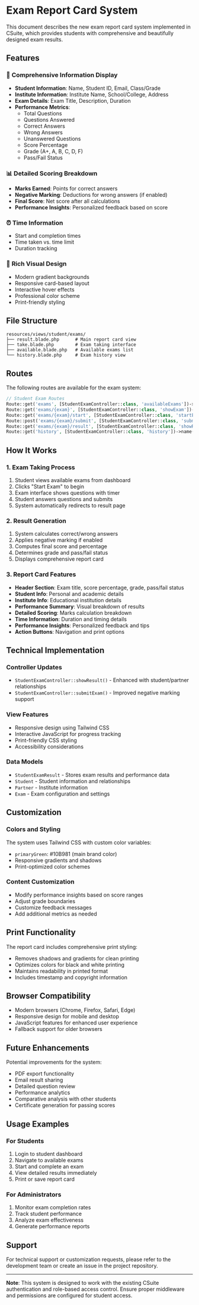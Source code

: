 # Exam Report Card System

This document describes the new exam report card system implemented in CSuite, which provides students with comprehensive and beautifully designed exam results.

## Features

### 🎯 **Comprehensive Information Display**
- **Student Information**: Name, Student ID, Email, Class/Grade
- **Institute Information**: Institute Name, School/College, Address
- **Exam Details**: Exam Title, Description, Duration
- **Performance Metrics**: 
  - Total Questions
  - Questions Answered
  - Correct Answers
  - Wrong Answers
  - Unanswered Questions
  - Score Percentage
  - Grade (A+, A, B, C, D, F)
  - Pass/Fail Status

### 📊 **Detailed Scoring Breakdown**
- **Marks Earned**: Points for correct answers
- **Negative Marking**: Deductions for wrong answers (if enabled)
- **Final Score**: Net score after all calculations
- **Performance Insights**: Personalized feedback based on score

### ⏰ **Time Information**
- Start and completion times
- Time taken vs. time limit
- Duration tracking

### 🎨 **Rich Visual Design**
- Modern gradient backgrounds
- Responsive card-based layout
- Interactive hover effects
- Professional color scheme
- Print-friendly styling

## File Structure

```
resources/views/student/exams/
├── result.blade.php      # Main report card view
├── take.blade.php        # Exam taking interface
├── available.blade.php   # Available exams list
└── history.blade.php     # Exam history view
```

## Routes

The following routes are available for the exam system:

```php
// Student Exam Routes
Route::get('exams', [StudentExamController::class, 'availableExams'])->name('exams.available');
Route::get('exams/{exam}', [StudentExamController::class, 'showExam'])->name('exams.show');
Route::get('exams/{exam}/start', [StudentExamController::class, 'startExam'])->name('exams.start');
Route::post('exams/{exam}/submit', [StudentExamController::class, 'submitExam'])->name('exams.submit');
Route::get('exams/{exam}/result', [StudentExamController::class, 'showResult'])->name('exams.result');
Route::get('history', [StudentExamController::class, 'history'])->name('exams.history');
```

## How It Works

### 1. **Exam Taking Process**
1. Student views available exams from dashboard
2. Clicks "Start Exam" to begin
3. Exam interface shows questions with timer
4. Student answers questions and submits
5. System automatically redirects to result page

### 2. **Result Generation**
1. System calculates correct/wrong answers
2. Applies negative marking if enabled
3. Computes final score and percentage
4. Determines grade and pass/fail status
5. Displays comprehensive report card

### 3. **Report Card Features**
- **Header Section**: Exam title, score percentage, grade, pass/fail status
- **Student Info**: Personal and academic details
- **Institute Info**: Educational institution details
- **Performance Summary**: Visual breakdown of results
- **Detailed Scoring**: Marks calculation breakdown
- **Time Information**: Duration and timing details
- **Performance Insights**: Personalized feedback and tips
- **Action Buttons**: Navigation and print options

## Technical Implementation

### **Controller Updates**
- `StudentExamController::showResult()` - Enhanced with student/partner relationships
- `StudentExamController::submitExam()` - Improved negative marking support

### **View Features**
- Responsive design using Tailwind CSS
- Interactive JavaScript for progress tracking
- Print-friendly CSS styling
- Accessibility considerations

### **Data Models**
- `StudentExamResult` - Stores exam results and performance data
- `Student` - Student information and relationships
- `Partner` - Institute information
- `Exam` - Exam configuration and settings

## Customization

### **Colors and Styling**
The system uses Tailwind CSS with custom color variables:
- `primaryGreen`: #10B981 (main brand color)
- Responsive gradients and shadows
- Print-optimized color schemes

### **Content Customization**
- Modify performance insights based on score ranges
- Adjust grade boundaries
- Customize feedback messages
- Add additional metrics as needed

## Print Functionality

The report card includes comprehensive print styling:
- Removes shadows and gradients for clean printing
- Optimizes colors for black and white printing
- Maintains readability in printed format
- Includes timestamp and copyright information

## Browser Compatibility

- Modern browsers (Chrome, Firefox, Safari, Edge)
- Responsive design for mobile and desktop
- JavaScript features for enhanced user experience
- Fallback support for older browsers

## Future Enhancements

Potential improvements for the system:
- PDF export functionality
- Email result sharing
- Detailed question review
- Performance analytics
- Comparative analysis with other students
- Certificate generation for passing scores

## Usage Examples

### **For Students**
1. Login to student dashboard
2. Navigate to available exams
3. Start and complete an exam
4. View detailed results immediately
5. Print or save report card

### **For Administrators**
1. Monitor exam completion rates
2. Track student performance
3. Analyze exam effectiveness
4. Generate performance reports

## Support

For technical support or customization requests, please refer to the development team or create an issue in the project repository.

---

**Note**: This system is designed to work with the existing CSuite authentication and role-based access control. Ensure proper middleware and permissions are configured for student access.
